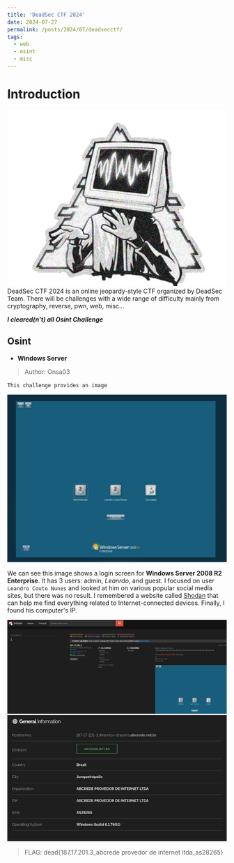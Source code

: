 ```yaml
---
title: 'DeadSec CTF 2024'
date: 2024-07-27
permalink: /posts/2024/07/deadsecctf/
tags:
  - web
  - osint
  - misc
---
```


Introduction
=====
<div style="text-align: center;">
  <img src="/images/deadsec2024.png" alt="DeadSec2024" />
</div>
DeadSec CTF 2024 is an online jeopardy-style CTF organized by DeadSec Team.
There will be challenges with a wide range of difficulty mainly from cryptography, reverse, pwn, web, misc...

***I cleared(n't) all Osint Challenge***

## Osint

* **Windows Server**
> Author: Onsa03

    This challenge provides an image
<div style="text-align: center;">
  <img src="/images/chall1-ds.png" alt="Challenge" />
</div>


We can see this image shows a login screen for **Windows Server 2008 R2 Enterprise**. It has 3 users: admin, *Leanrdo*, and guest. I focused on user `Leandro Couto Nunes` and looked at him on various popular social media sites, but there was no result. I remembered a website called [Shodan](https://www.shodan.io/) that can help me find everything related to Internet-connected devices. Finally, I found his computer's IP.
<div style="text-align: center;">
  <img src="/images/shodan-ds.png" alt="Challenge" />
</div>
<div style="text-align: center;">
  <img src="/images/rerult-chall1-ds.png" alt="Challenge" />
</div>

> FLAG: dead{187.17.201.3_abcrede provedor de internet ltda_as28265}